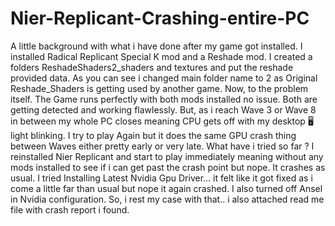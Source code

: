 # Nier-Replicant-Crashing-entire-PC
A little background with what i have done after my game got installed. I installed Radical Replicant Special K mod and a Reshade mod. I created a folders ReshadeShaders2_shaders and textures and put the reshade provided data. As you can see i changed main folder name to 2 as Original Reshade_Shaders is getting used by another game. Now, to the problem itself. The Game runs perfectly with both mods installed no issue. Both are getting detected and working flawlessly. But, as i reach Wave 3 or Wave 8 in between my whole PC closes meaning CPU gets off with my desktop 🖥️ light blinking. I try to play Again but it does the same GPU crash thing between Waves either pretty early or very late. What have i tried so far ? I reinstalled Nier Replicant and start to play immediately meaning without any mods installed to see if i can get past the crash point but nope. It crashes as usual. I tried Installing Latest Nvidia Gpu Driver... it felt like it got fixed as i come a little far than usual but nope it again crashed. I also turned off Ansel in Nvidia configuration. So, i rest my case with that.. i also attached read me file with crash report i found.

